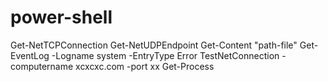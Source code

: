 # power-shell
Get-NetTCPConnection
Get-NetUDPEndpoint
Get-Content "path-file"
Get-EventLog -Logname system -EntryType Error
TestNetConnection -computername  xcxcxc.com -port xx
Get-Process
